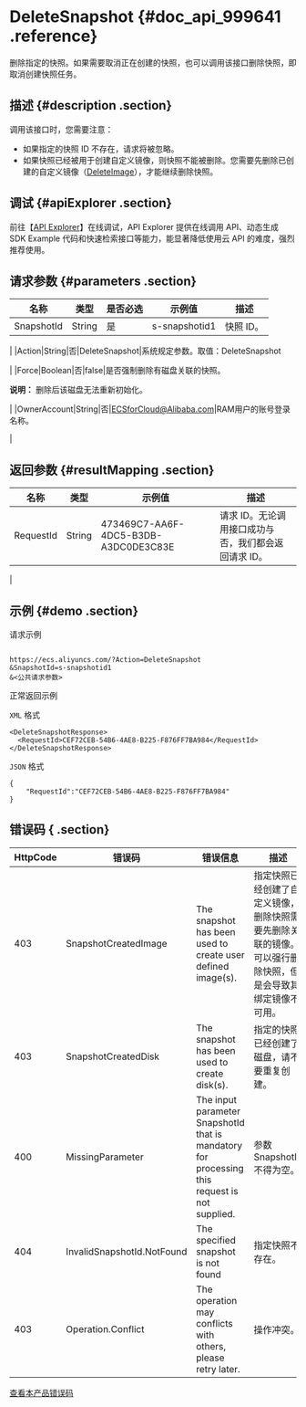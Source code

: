 # DeleteSnapshot {#doc_api_999641 .reference}

删除指定的快照。如果需要取消正在创建的快照，也可以调用该接口删除快照，即取消创建快照任务。

## 描述 {#description .section}

调用该接口时，您需要注意：

-   如果指定的快照 ID 不存在，请求将被忽略。
-   如果快照已经被用于创建自定义镜像，则快照不能被删除。您需要先删除已创建的自定义镜像（[DeleteImage](~~25537~~)），才能继续删除快照。

## 调试 {#apiExplorer .section}

前往【[API Explorer](https://api.aliyun.com/#product=Ecs&api=DeleteSnapshot)】在线调试，API Explorer 提供在线调用 API、动态生成 SDK Example 代码和快速检索接口等能力，能显著降低使用云 API 的难度，强烈推荐使用。

## 请求参数 {#parameters .section}

|名称|类型|是否必选|示例值|描述|
|--|--|----|---|--|
|SnapshotId|String|是|s-snapshotid1|快照 ID。

 |
|Action|String|否|DeleteSnapshot|系统规定参数。取值：DeleteSnapshot

 |
|Force|Boolean|否|false|是否强制删除有磁盘关联的快照。

 **说明：** 删除后该磁盘无法重新初始化。

 |
|OwnerAccount|String|否|ECSforCloud@Alibaba.com|RAM用户的账号登录名称。

 |

## 返回参数 {#resultMapping .section}

|名称|类型|示例值|描述|
|--|--|---|--|
|RequestId|String|473469C7-AA6F-4DC5-B3DB-A3DC0DE3C83E|请求 ID。无论调用接口成功与否，我们都会返回请求 ID。

 |

## 示例 {#demo .section}

请求示例

``` {#request_demo}

https://ecs.aliyuncs.com/?Action=DeleteSnapshot
&SnapshotId=s-snapshotid1
&<公共请求参数>

```

正常返回示例

`XML` 格式

``` {#xml_return_success_demo}
<DeleteSnapshotResponse>
  <RequestId>CEF72CEB-54B6-4AE8-B225-F876FF7BA984</RequestId>
</DeleteSnapshotResponse>

```

`JSON` 格式

``` {#json_return_success_demo}
{
	"RequestId":"CEF72CEB-54B6-4AE8-B225-F876FF7BA984"
}
```

## 错误码 { .section}

|HttpCode|错误码|错误信息|描述|
|--------|---|----|--|
|403|SnapshotCreatedImage|The snapshot has been used to create user defined image\(s\).|指定快照已经创建了自定义镜像，删除快照需要先删除关联的镜像。可以强行删除快照，但是会导致其绑定镜像不可用。|
|403|SnapshotCreatedDisk|The snapshot has been used to create disk\(s\).|指定的快照已经创建了磁盘，请不要重复创建。|
|400|MissingParameter|The input parameter SnapshotId that is mandatory for processing this request is not supplied.|参数 SnapshotId 不得为空。|
|404|InvalidSnapshotId.NotFound|The specified snapshot is not found|指定快照不存在。|
|403|Operation.Conflict|The operation may conflicts with others, please retry later.|操作冲突。|

[查看本产品错误码](https://error-center.aliyun.com/status/product/Ecs)

